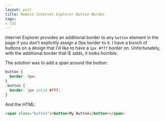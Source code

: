 ```yaml
---
layout: post
title: Remove Internet Explorer Button Border
tags:
- CSS
---
```

Internet Explorer provides an additional border to any `button` element in the page if you don't explicitly assign a 0px border to it.  I have a bunch of buttons on a design that I'd like to have a `1px #fff` border on.  Unfortunately, with the additional border that IE adds, it looks horrible.

The solution was to add a span around the button:

```css
button {
  border: 0px;
}
.button {
  border: 1px solid #fff;
}
```

And the HTML:

```html
<span class="button"><button>My Button</button></span>
```
    
